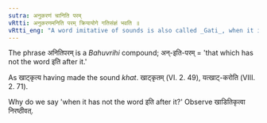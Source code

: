 ```yaml
---
sutra: अनुकरणं चानिति परम्
vRtti: अनुकरणमनिति परम् क्रियायोगे गतिसंज्ञं भवति ॥
vRtti_eng: "A word imitative of sounds is also called _Gati_, when it is not followed by the word _iti_."
---
```

The phrase अनितिपरम् is a _Bahuvrihi_ compound; अन्-इति-परम् = 'that which has not the word इति after it.'

As खाट्कृत्य having made the sound _khat_. खाट्कृतम् (VI. 2. 49), यत्खाट्-करोति (VIII. 2. 71).

Why do we say 'when it has not the word इति after it?' Observe खाडितिकृत्वा निरष्ठीवत्.
